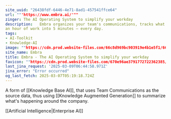```yaml
---
site_uuid: "26438fdf-6446-4e71-8ad1-457541ffce64"
url: ""'https://www.embra.ai/'""
zinger: The AI Operating System to simplify your workday
description:   Embra organizes your team's communications, tracks what's important, and turns
an hour of work into 5 minutes — every day.
tags:
- AI-Toolkit
- Knowledge-AI
image: ""https://cdn.prod.website-files.com/66c8d969bc903919e4b1e5f1/66cf95c92587001d68617c03_OG_card_white.png""
site_name: Embra
title: Embra - The AI Operating System to simplify your workday
favicon: ""https://cdn.prod.website-files.com/670e96ae3791772722362385/673a79f8a5fe7ade4cb5ad0b_66ccca267ae2edaa3d402a5c_favicon.png""
last_jina_request: '2025-03-09T06:44:58.971Z'
jina_error: "Error occurred"
og_last_fetch: 2025-03-07T05:19:18.724Z
---
```

A form of [[Knowledge Base AI]], that uses Team Communications as the source data, thus using [[Knowledge Augmented Generation]] to summarize what's happening around the company.



[[Artificial Intelligence|Enterprise AI]]
